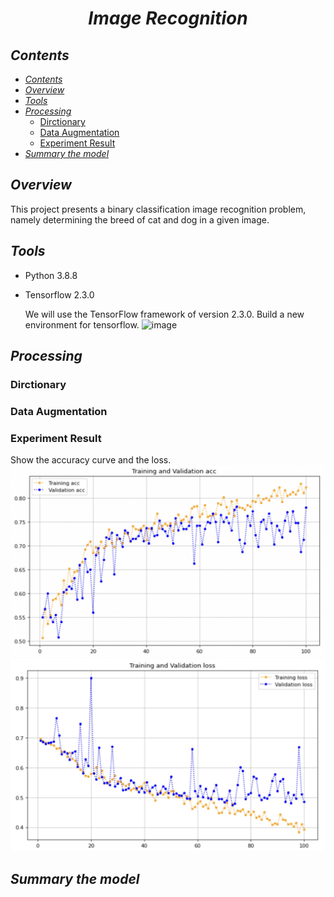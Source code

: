 # <center>_Image Recognition_</center>

## _Contents_

  - [_Contents_](#Contents)
  - [_Overview_](#Overview)
  - [_Tools_](#Tools)
  - [_Processing_](#Processing)
    - [Dirctionary](#Dirctionary)
    - [Data Augmentation](#Data-Augmentation)
    - [Experiment Result](#Experiment-Result)
  - [_Summary the model_](#Summary-the-model)
  
  
    
## _Overview_

This project presents a binary classification image recognition problem, namely determining the breed of cat and dog in a given image. 


## _Tools_

- Python 3.8.8  


- Tensorflow 2.3.0  

    We will use the TensorFlow framework of version 2.3.0. Build a new environment for tensorflow.
    ![image](https://github.com/ACM40960/project-RuijiaS/blob/main/environment.jpg)
     
## _Processing_

### Dirctionary

### Data Augmentation

### Experiment Result

Show the accuracy curve and the loss.
![image](https://github.com/ACM40960/project-RuijiaS/blob/main/acc.jpg)
![image](https://github.com/ACM40960/project-RuijiaS/blob/main/loss.jpg)

## _Summary the model_

